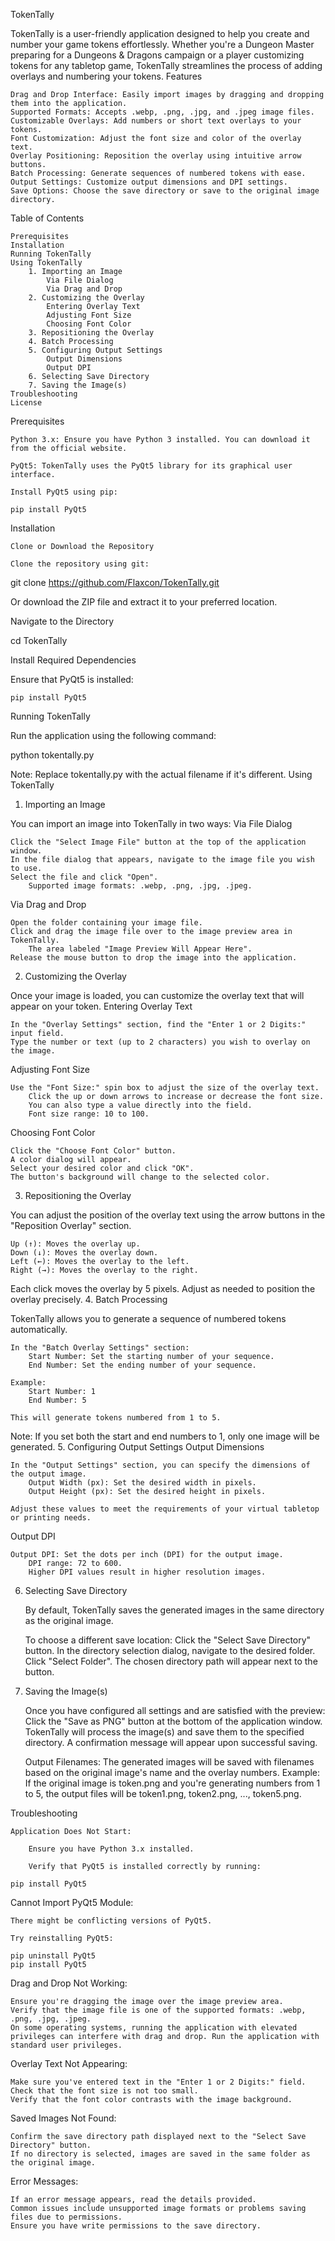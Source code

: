 TokenTally

TokenTally is a user-friendly application designed to help you create and number your game tokens effortlessly. Whether you're a Dungeon Master preparing for a Dungeons & Dragons campaign or a player customizing tokens for any tabletop game, TokenTally streamlines the process of adding overlays and numbering your tokens.
Features

    Drag and Drop Interface: Easily import images by dragging and dropping them into the application.
    Supported Formats: Accepts .webp, .png, .jpg, and .jpeg image files.
    Customizable Overlays: Add numbers or short text overlays to your tokens.
    Font Customization: Adjust the font size and color of the overlay text.
    Overlay Positioning: Reposition the overlay using intuitive arrow buttons.
    Batch Processing: Generate sequences of numbered tokens with ease.
    Output Settings: Customize output dimensions and DPI settings.
    Save Options: Choose the save directory or save to the original image directory.

Table of Contents

    Prerequisites
    Installation
    Running TokenTally
    Using TokenTally
        1. Importing an Image
            Via File Dialog
            Via Drag and Drop
        2. Customizing the Overlay
            Entering Overlay Text
            Adjusting Font Size
            Choosing Font Color
        3. Repositioning the Overlay
        4. Batch Processing
        5. Configuring Output Settings
            Output Dimensions
            Output DPI
        6. Selecting Save Directory
        7. Saving the Image(s)
    Troubleshooting
    License

Prerequisites

    Python 3.x: Ensure you have Python 3 installed. You can download it from the official website.

    PyQt5: TokenTally uses the PyQt5 library for its graphical user interface.

    Install PyQt5 using pip:

    pip install PyQt5

Installation

    Clone or Download the Repository

    Clone the repository using git:

git clone https://github.com/Flaxcon/TokenTally.git

Or download the ZIP file and extract it to your preferred location.

Navigate to the Directory

cd TokenTally

Install Required Dependencies

Ensure that PyQt5 is installed:

    pip install PyQt5

Running TokenTally

Run the application using the following command:

python tokentally.py

Note: Replace tokentally.py with the actual filename if it's different.
Using TokenTally
1. Importing an Image

You can import an image into TokenTally in two ways:
Via File Dialog

    Click the "Select Image File" button at the top of the application window.
    In the file dialog that appears, navigate to the image file you wish to use.
    Select the file and click "Open".
        Supported image formats: .webp, .png, .jpg, .jpeg.

Via Drag and Drop

    Open the folder containing your image file.
    Click and drag the image file over to the image preview area in TokenTally.
        The area labeled "Image Preview Will Appear Here".
    Release the mouse button to drop the image into the application.

2. Customizing the Overlay

Once your image is loaded, you can customize the overlay text that will appear on your token.
Entering Overlay Text

    In the "Overlay Settings" section, find the "Enter 1 or 2 Digits:" input field.
    Type the number or text (up to 2 characters) you wish to overlay on the image.

Adjusting Font Size

    Use the "Font Size:" spin box to adjust the size of the overlay text.
        Click the up or down arrows to increase or decrease the font size.
        You can also type a value directly into the field.
        Font size range: 10 to 100.

Choosing Font Color

    Click the "Choose Font Color" button.
    A color dialog will appear.
    Select your desired color and click "OK".
    The button's background will change to the selected color.

3. Repositioning the Overlay

You can adjust the position of the overlay text using the arrow buttons in the "Reposition Overlay" section.

    Up (↑): Moves the overlay up.
    Down (↓): Moves the overlay down.
    Left (←): Moves the overlay to the left.
    Right (→): Moves the overlay to the right.

Each click moves the overlay by 5 pixels. Adjust as needed to position the overlay precisely.
4. Batch Processing

TokenTally allows you to generate a sequence of numbered tokens automatically.

    In the "Batch Overlay Settings" section:
        Start Number: Set the starting number of your sequence.
        End Number: Set the ending number of your sequence.

    Example:
        Start Number: 1
        End Number: 5

    This will generate tokens numbered from 1 to 5.

Note: If you set both the start and end numbers to 1, only one image will be generated.
5. Configuring Output Settings
Output Dimensions

    In the "Output Settings" section, you can specify the dimensions of the output image.
        Output Width (px): Set the desired width in pixels.
        Output Height (px): Set the desired height in pixels.

    Adjust these values to meet the requirements of your virtual tabletop or printing needs.

Output DPI

    Output DPI: Set the dots per inch (DPI) for the output image.
        DPI range: 72 to 600.
        Higher DPI values result in higher resolution images.

6. Selecting Save Directory

    By default, TokenTally saves the generated images in the same directory as the original image.

    To choose a different save location:
        Click the "Select Save Directory" button.
        In the directory selection dialog, navigate to the desired folder.
        Click "Select Folder".
        The chosen directory path will appear next to the button.

7. Saving the Image(s)

    Once you have configured all settings and are satisfied with the preview:
        Click the "Save as PNG" button at the bottom of the application window.
        TokenTally will process the image(s) and save them to the specified directory.
        A confirmation message will appear upon successful saving.

    Output Filenames:
        The generated images will be saved with filenames based on the original image's name and the overlay numbers.
        Example: If the original image is token.png and you're generating numbers from 1 to 5, the output files will be token1.png, token2.png, ..., token5.png.

Troubleshooting

    Application Does Not Start:

        Ensure you have Python 3.x installed.

        Verify that PyQt5 is installed correctly by running:

    pip install PyQt5

Cannot Import PyQt5 Module:

    There might be conflicting versions of PyQt5.

    Try reinstalling PyQt5:

    pip uninstall PyQt5
    pip install PyQt5

Drag and Drop Not Working:

    Ensure you're dragging the image over the image preview area.
    Verify that the image file is one of the supported formats: .webp, .png, .jpg, .jpeg.
    On some operating systems, running the application with elevated privileges can interfere with drag and drop. Run the application with standard user privileges.

Overlay Text Not Appearing:

    Make sure you've entered text in the "Enter 1 or 2 Digits:" field.
    Check that the font size is not too small.
    Verify that the font color contrasts with the image background.

Saved Images Not Found:

    Confirm the save directory path displayed next to the "Select Save Directory" button.
    If no directory is selected, images are saved in the same folder as the original image.

Error Messages:

    If an error message appears, read the details provided.
    Common issues include unsupported image formats or problems saving files due to permissions.
    Ensure you have write permissions to the save directory.
